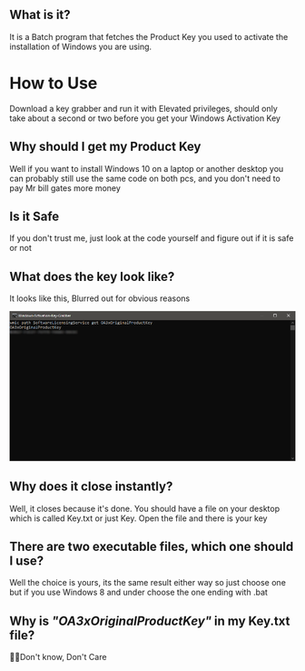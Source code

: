 ## **What is it?**
It is a Batch program that fetches the Product Key you used to activate the installation of Windows you are using.

# **How to Use**
Download a key grabber and run it with Elevated privileges, should only take about a second or two before you get your Windows Activation Key

## **Why should I get my Product Key**
Well if you want to install Windows 10 on a laptop or another desktop you can probably still use the same code on both pcs, and you don't need to pay Mr bill gates more money

## **Is it Safe**
If you don't trust me, just look at the code yourself and figure out if it is safe or not

## **What does the key look like?**
It looks like this, Blurred out for obvious reasons

<img src="https://github.com/OlaYZen/Windows-Activation-Key-Grabber/blob/main/newimage.png"/>

## **Why does it close instantly?**
Well, it closes because it's done. You should have a file on your desktop which is called Key.txt or just Key. Open the file and there is your key

## **There are two executable files, which one should I use?**
Well the choice is yours, its the same result either way so just choose one
but if you use Windows 8 and under choose the one ending with .bat

## **Why is ***"OA3xOriginalProductKey"*** in my Key.txt file?**
🤷‍♂️Don't know, Don't Care
